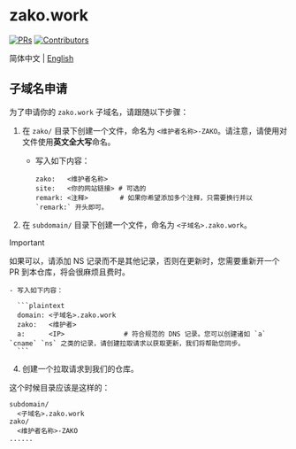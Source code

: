 # zako.work

[![PRs](https://img.shields.io/github/issues-pr-closed-raw/MuskaNet/zako.work.svg?style=flat-square&colorB=FF69B4&label=pull%20requests)](https://github.com/MuskaNet/zako.work/pulls?q=is%3Apr+is%3Aclosed+label%3Aadd)
[![Contributors](https://img.shields.io/github/contributors-anon/MuskaNet/zako.work.svg?color=228B22&style=flat-square)](https://github.com/MuskaNet/zako.work/graphs/contributors)

简体中文 | [English](./README.md)

## 子域名申请

为了申请你的 `zako.work` 子域名，请跟随以下步骤：

1. 在 `zako/` 目录下创建一个文件，命名为 `<维护者名称>-ZAKO`。请注意，请使用对文件使用**英文全大写**命名。
    - 写入如下内容：

      ```plaintext
      zako:   <维护者名称>
      site:   <你的网站链接> # 可选的
      remark: <注释>        # 如果你希望添加多个注释，只需要换行并以 `remark:` 开头即可。
      ```

2. 在 `subdomain/` 目录下创建一个文件，命名为 `<子域名>.zako.work`。

> [!IMPORTANT]  
> 如果可以，请添加 NS 记录而不是其他记录，否则在更新时，您需要重新开一个 PR 到本仓库，将会很麻烦且费时。

    - 写入如下内容：

      ```plaintext
      domain: <子域名>.zako.work
      zako:   <维护者>
      a:      <IP>               # 符合规范的 DNS 记录。您可以创建诸如 `a` `cname` `ns` 之类的记录，请创建拉取请求以获取更新，我们将帮助您同步。
      ```

4. 创建一个拉取请求到我们的仓库。

这个时候目录应该是这样的：

```plaintext
subdomain/
  <子域名>.zako.work
zako/
  <维护者名称>-ZAKO
......
```

